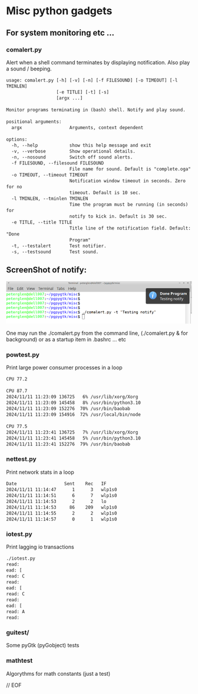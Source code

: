 # Misc python gadgets

## For system monitoring etc ...

### comalert.py

 Alert when a shell command terminates by displaying notification. Also play
 a sound / beeping.

    usage: comalert.py [-h] [-v] [-n] [-f FILESOUND] [-o TIMEOUT] [-l TMINLEN]
                       [-e TITLE] [-t] [-s]
                       [argx ...]

    Monitor programs terminating in (bash) shell. Notify and play sound.

    positional arguments:
      argx                  Arguments, context dependent

    options:
      -h, --help            show this help message and exit
      -v, --verbose         Show operational details.
      -n, --nosound         Switch off sound alerts.
      -f FILESOUND, --filesound FILESOUND
                            File name for sound. Default is "complete.oga"
      -o TIMEOUT, --timeout TIMEOUT
                            Notification window timeout in seconds. Zero for no
                            timeout. Default is 10 sec.
      -l TMINLEN, --tminlen TMINLEN
                            Time the program must be running (in seconds) for
                            notify to kick in. Default is 30 sec.
      -e TITLE, --title TITLE
                            Title line of the notification field. Default: "Done
                            Program"
      -t, --testalert       Test notifier.
      -s, --testsound       Test sound.

## ScreenShot of notify:

![Notify ScreenShot](screen.png)

One may run the ./comalert.py from the command line, (./comalert.py & for background)
or as a startup item in .bashrc ... etc

### powtest.py

 Print large power consumer processes in a loop

    CPU 77.2

    CPU 87.7
    2024/11/11 11:23:09 136725   6% /usr/lib/xorg/Xorg
    2024/11/11 11:23:09 145458   8% /usr/bin/python3.10
    2024/11/11 11:23:09 152276  70% /usr/bin/baobab
    2024/11/11 11:23:09 154916  72% /usr/local/bin/node

    CPU 77.5
    2024/11/11 11:23:41 136725   7% /usr/lib/xorg/Xorg
    2024/11/11 11:23:41 145458   5% /usr/bin/python3.10
    2024/11/11 11:23:41 152276  79% /usr/bin/baobab

### nettest.py

 Print network stats in a loop

    Date                  Sent    Rec   IF
    2024/11/11 11:14:47      1      3   wlp1s0
    2024/11/11 11:14:51      6      7   wlp1s0
    2024/11/11 11:14:53      2      2   lo
    2024/11/11 11:14:53     86    209   wlp1s0
    2024/11/11 11:14:55      2      2   wlp1s0
    2024/11/11 11:14:57      0      1   wlp1s0

### iotest.py

  Print lagging io transactions

    ./iotest.py
    read:
    ead: [
    read: C
    read:
    ead: [
    read: C
    read:
    ead: [
    read: A
    read:

### guitest/

  Some pyGtk (pyGobject) tests

### mathtest

  Algorythms for math constants (just a test)

// EOF
